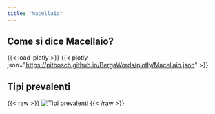 ```yaml
---
title: "Macellaio"
---
```


## Come si dice Macellaio?

{{< load-plotly >}}
{{< plotly json="https://pitbosch.github.io/BergaWords/plotly/Macellaio.json" >}}

## Tipi prevalenti

{{< raw >}}
<img src="https://pitbosch.github.io/BergaWords/macellaio_types.svg" alt="Tipi prevalenti">
{{< /raw >}}